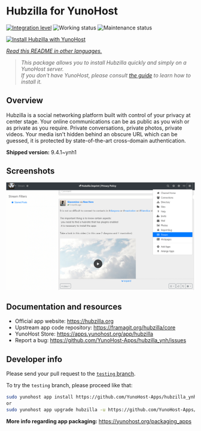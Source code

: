 <!--
N.B.: This README was automatically generated by <https://github.com/YunoHost/apps/tree/master/tools/readme_generator>
It shall NOT be edited by hand.
-->

# Hubzilla for YunoHost

[![Integration level](https://dash.yunohost.org/integration/hubzilla.svg)](https://ci-apps.yunohost.org/ci/apps/hubzilla/) ![Working status](https://ci-apps.yunohost.org/ci/badges/hubzilla.status.svg) ![Maintenance status](https://ci-apps.yunohost.org/ci/badges/hubzilla.maintain.svg)

[![Install Hubzilla with YunoHost](https://install-app.yunohost.org/install-with-yunohost.svg)](https://install-app.yunohost.org/?app=hubzilla)

*[Read this README in other languages.](./ALL_README.md)*

> *This package allows you to install Hubzilla quickly and simply on a YunoHost server.*  
> *If you don't have YunoHost, please consult [the guide](https://yunohost.org/install) to learn how to install it.*

## Overview

Hubzilla is a social networking platform built with control of your privacy at center stage. Your online communications can be as public as you wish or as private as you require. Private conversations, private photos, private videos. Your media isn't hidden behind an obscure URL which can be guessed, it is protected by state-of-the-art cross-domain authentication.


**Shipped version:** 9.4.1~ynh1

## Screenshots

![Screenshot of Hubzilla](./doc/screenshots/hubzilla-1.png)

## Documentation and resources

- Official app website: <https://hubzilla.org>
- Upstream app code repository: <https://framagit.org/hubzilla/core>
- YunoHost Store: <https://apps.yunohost.org/app/hubzilla>
- Report a bug: <https://github.com/YunoHost-Apps/hubzilla_ynh/issues>

## Developer info

Please send your pull request to the [`testing` branch](https://github.com/YunoHost-Apps/hubzilla_ynh/tree/testing).

To try the `testing` branch, please proceed like that:

```bash
sudo yunohost app install https://github.com/YunoHost-Apps/hubzilla_ynh/tree/testing --debug
or
sudo yunohost app upgrade hubzilla -u https://github.com/YunoHost-Apps/hubzilla_ynh/tree/testing --debug
```

**More info regarding app packaging:** <https://yunohost.org/packaging_apps>

